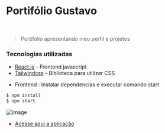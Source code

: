 # Portifólio Gustavo


&nbsp;
> Portífólio apresentando meu perfil e projetos


### Tecnologias utilizadas


* [React.js](https://pt-br.reactjs.org/) - Frontend javascript
* [Tailwindcss](https://tailwindcss.com/) - Biblioteca para utilizar CSS


 - Frontend : Instalar dependencias e executar comando start
```sh
$ npm install 
$ npm start
```
![image](https://github.com/gustavohaubrich15/Portfolio/assets/22485428/da57df33-597b-479a-bbe3-c047e5784917)

* [Acesse aqui a aplicação](https://portfolio-gtziyuszb-gustavohaubrich15.vercel.app/)

